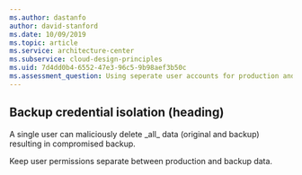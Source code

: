 ```yaml
---
ms.author: dastanfo
author: david-stanford
ms.date: 10/09/2019
ms.topic: article
ms.service: architecture-center
ms.subservice: cloud-design-principles
ms.uid: 7d4dd0b4-6552-47e3-96c5-9b98aef3b50c
ms.assessment_question: Using seperate user accounts for production and backup databases
---
```

## Backup credential isolation (heading)

<div class="alert is-warning"><p>A single user can maliciously delete _all_ data (original and backup) resulting in compromised backup.</p></div>

Keep user permissions separate between production and backup data.